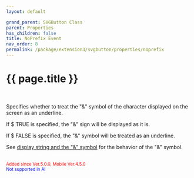 ```yaml
---
layout: default

grand_parent: SVGButton Class
parent: Properties
has_children: false
title: NoPrefix Event
nav_order: 8
permalink: /package/extension3/svgbutton/properties/noprefix
---
```

# {{ page.title }}
<br>

Specifies whether to treat the "&" symbol of the character displayed on the screen as an underline.

If $ TRUE is specified, the "&" sign will be displayed as it is.

If $ FALSE is specified, the "&" symbol will be treated as an underline.

See <a href="/base/ampersand">display string and the "&" symbol</a> for the behavior of the "&" symbol.

<br><small><span style="color:red">Added since Ver.5.0.0, Mobile Ver.4.5.0</span></small>
<br><small><span style="color:blue">Not supported in AI</span></small>